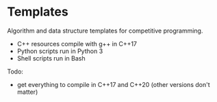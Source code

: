# Templates

Algorithm and data structure templates for competitive programming.

- C++ resources compile with g++ in C++17
- Python scripts run in Python 3
- Shell scripts run in Bash

Todo:
- get everything to compile in C++17 and C++20 (other versions don't matter)
